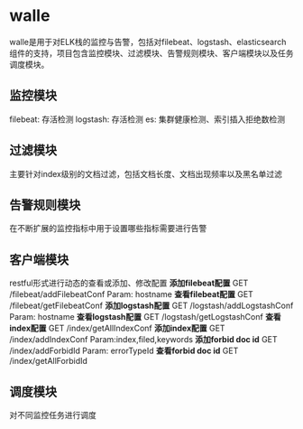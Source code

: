 # walle
walle是用于对ELK栈的监控与告警，包括对filebeat、logstash、elasticsearch组件的支持，项目包含监控模块、过滤模块、告警规则模块、客户端模块以及任务调度模块。

## 监控模块
filebeat: 存活检测
logstash: 存活检测
es: 集群健康检测、索引插入拒绝数检测

## 过滤模块
主要针对index级别的文档过滤，包括文档长度、文档出现频率以及黑名单过滤

## 告警规则模块
在不断扩展的监控指标中用于设置哪些指标需要进行告警

## 客户端模块
restful形式进行动态的查看或添加、修改配置
**添加filebeat配置**
GET /filebeat/addFilebeatConf 
Param: hostname
**查看filebeat配置**
GET /filebeat/getFilebeatConf
**添加logstash配置**
GET /logstash/addLogstashConf
Param: hostname
**查看logstash配置**
GET /logstash/getLogstashConf
**查看index配置**
GET /index/getAllIndexConf
**添加index配置**
GET /index/addIndexConf
Param:index,filed,keywords
**添加forbid doc id**
GET /index/addForbidId
Param: errorTypeId
**查看forbid doc id**
GET /index/getAllForbidId

## 调度模块
对不同监控任务进行调度